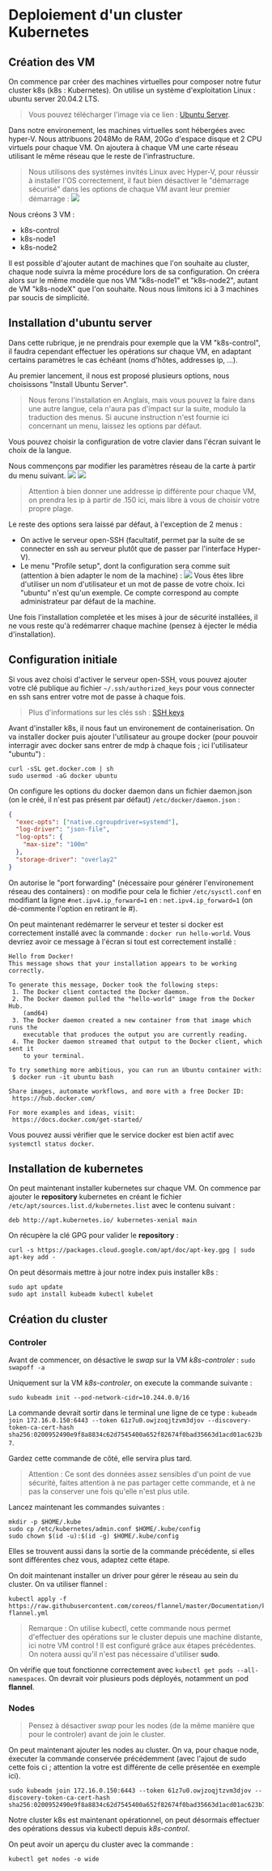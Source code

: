 # Deploiement d'un cluster Kubernetes
## Création des VM
On commence par créer des machines virtuelles pour composer notre futur cluster k8s (k8s : Kubernetes).
On utilise un système d'exploitation Linux : ubuntu server 20.04.2 LTS.

> Vous pouvez télécharger l'image via ce lien : [Ubuntu Server](https://mirrors.ircam.fr/pub/ubuntu/releases/20.04.2/ubuntu-20.04.2-live-server-amd64.iso).

Dans notre environement, les machines virtuelles sont hébergées avec hyper-V. Nous attribuons 2048Mo de RAM, 20Go d'espace disque et 2 CPU virtuels pour chaque VM. On ajoutera à chaque VM une carte réseau utilisant le même réseau que le reste de l'infrastructure.

> Nous utilisons des systèmes invités Linux avec Hyper-V, pour réussir à installer l'OS correctement, il faut bien désactiver le "démarrage sécurisé" dans les options de chaque VM avant leur premier démarrage : ![](img/secure_boot.png)

Nous créons 3 VM :
- k8s-control
- k8s-node1
- k8s-node2

Il est possible d'ajouter autant de machines que l'on souhaite au cluster, chaque node suivra la même procédure lors de sa configuration. On créera alors sur le même modèle que nos VM "k8s-node1" et "k8s-node2", autant de VM "k8s-nodeX" que l'on souhaite. Nous nous limitons ici à 3 machines par soucis de simplicité.

## Installation d'ubuntu server
Dans cette rubrique, je ne prendrais pour exemple que la VM "k8s-control", il faudra cependant effectuer les opérations sur chaque VM, en adaptant certains paramètres le cas échéant (noms d'hôtes, addresses ip, ...).

Au premier lancement, il nous est proposé plusieurs options, nous choisissons "Install Ubuntu Server".

> Nous ferons l'installation en Anglais, mais vous pouvez la faire dans une autre langue, cela n'aura pas d'impact sur la suite, modulo la traduction des menus. Si aucune instruction n'est fournie ici concernant un menu, laissez les options par défaut.

Vous pouvez choisir la configuration de votre clavier dans l'écran suivant le choix de la langue.

Nous commençons par modifier les paramètres réseau de la carte à partir du menu suivant.
![](img/dhp4_off.png)
![](img/ipv4_config.png)

> Attention à bien donner une addresse ip différente pour chaque VM, on prendra les ip à partir de .150 ici, mais libre à vous de choisir votre propre plage.

Le reste des options sera laissé par défaut, à l'exception de 2 menus :
- On active le serveur open-SSH (facultatif, permet par la suite de se connecter en ssh au serveur plutôt que de passer par l'interface Hyper-V).
- Le menu "Profile setup", dont la configuration sera comme suit (attention à bien adapter le nom de la machine) : ![](img/profile_setup.png)
  Vous êtes libre d'utiliser un nom d'utilisateur et un mot de passe de votre choix. Ici "ubuntu" n'est qu'un exemple. Ce compte correspond au compte administrateur par défaut de la machine.

Une fois l'installation completée et les mises à jour de sécurité installées, il ne vous reste qu'à redémarrer chaque machine (pensez à éjecter le média d'installation).

## Configuration initiale
Si vous avez choisi d'activer le serveur open-SSH, vous pouvez ajouter votre clé publique au fichier ```~/.ssh/authorized_keys``` pour vous connecter en ssh sans entrer votre mot de passe à chaque fois.

> Plus d'informations sur les clés ssh : [SSH keys](https://www.ssh.com/academy/ssh/key)

Avant d'installer k8s, il nous faut un environement de containerisation. On va installer docker puis ajouter l'utilisateur au groupe docker (pour pouvoir interragir avec docker sans entrer de mdp à chaque fois ; ici l'utilisateur "ubuntu") :
```shell
curl -sSL get.docker.com | sh
sudo usermod -aG docker ubuntu
```

On configure les options du docker daemon dans un fichier daemon.json (on le créé, il n'est pas présent par défaut) ```/etc/docker/daemon.json``` :

```json
{
  "exec-opts": ["native.cgroupdriver=systemd"],
  "log-driver": "json-file",
  "log-opts": {
    "max-size": "100m"
  },
  "storage-driver": "overlay2"
}
```
On autorise le "port forwarding" (nécessaire pour générer l'environement réseau des containers) : on modifie pour cela le fichier ```/etc/sysctl.conf``` en modifiant la ligne ```#net.ipv4.ip_forward=1``` en : ```net.ipv4.ip_forward=1``` (on dé-commente l'option en retirant le #).

On peut maintenant redémarrer le serveur et tester si docker est correctement installé avec la commande : ```docker run hello-world```.
Vous devriez avoir ce message à l'écran si tout est correctement installé :
```shell
Hello from Docker!
This message shows that your installation appears to be working correctly.

To generate this message, Docker took the following steps:
 1. The Docker client contacted the Docker daemon.
 2. The Docker daemon pulled the "hello-world" image from the Docker Hub.
    (amd64)
 3. The Docker daemon created a new container from that image which runs the
    executable that produces the output you are currently reading.
 4. The Docker daemon streamed that output to the Docker client, which sent it
    to your terminal.

To try something more ambitious, you can run an Ubuntu container with:
 $ docker run -it ubuntu bash

Share images, automate workflows, and more with a free Docker ID:
 https://hub.docker.com/

For more examples and ideas, visit:
 https://docs.docker.com/get-started/
```

Vous pouvez aussi vérifier que le service docker est bien actif avec ```systemctl status docker```.

## Installation de kubernetes
On peut maintenant installer kubernetes sur chaque VM. On commence par ajouter le **repository** kubernetes en créant le fichier ```/etc/apt/sources.list.d/kubernetes.list``` avec le contenu suivant :
```
deb http://apt.kubernetes.io/ kubernetes-xenial main
```
On récupère la clé GPG pour valider le **repository** :
```shell
curl -s https://packages.cloud.google.com/apt/doc/apt-key.gpg | sudo apt-key add -
```

On peut désormais mettre à jour notre index puis installer k8s :
```shell
sudo apt update
sudo apt install kubeadm kubectl kubelet
```

## Création du cluster
### Controler
Avant de commencer, on désactive le *swap* sur la VM *k8s-controler* : ```sudo swapoff -a```

Uniquement sur la VM *k8s-controler*, on execute la commande suivante :
```shell
sudo kubeadm init --pod-network-cidr=10.244.0.0/16
```

La commande devrait sortir dans le terminal une ligne de ce type :
```kubeadm join 172.16.0.150:6443 --token 61z7u0.owjzoqjtzvm3djov --discovery-token-ca-cert-hash sha256:0200952490e9f8a8834c62d7545400a652f82674f0bad35663d1acd01ac623b7```.

Gardez cette commande de côté, elle servira plus tard.
> Attention : Ce sont des données assez sensibles d'un point de vue sécurité, faites attention à ne pas partager cette commande, et à ne pas la conserver une fois qu'elle n'est plus utile.

Lancez maintenant les commandes suivantes :
```shell
mkdir -p $HOME/.kube
sudo cp /etc/kubernetes/admin.conf $HOME/.kube/config
sudo chown $(id -u):$(id -g) $HOME/.kube/config
```
Elles se trouvent aussi dans la sortie de la commande précédente, si elles sont différentes chez vous, adaptez cette étape.

On doit maintenant installer un driver pour gérer le réseau au sein du cluster. On va utiliser flannel :
```shell
kubectl apply -f https://raw.githubusercontent.com/coreos/flannel/master/Documentation/kube-flannel.yml
```

> Remarque : On utilise kubectl, cette commande nous permet d'effectuer des opérations sur le cluster depuis une machine distante, ici notre VM control ! Il est configuré grâce aux étapes précédentes. On notera aussi qu'il n'est pas nécessaire d'utiliser **sudo**.

On vérifie que tout fonctionne correctement avec ```kubectl get pods --all-namespaces```. On devrait voir plusieurs pods déployés, notamment un pod **flannel**.

### Nodes

> Pensez à désactiver *swap* pour les nodes (de la même manière que pour le controler) avant de join le cluster.

On peut maintenant ajouter les nodes au cluster. On va, pour chaque node, éxecuter la commande conservée précédemment (avec l'ajout de sudo cette fois ci ; attention la votre est différente de celle présentée en exemple ici).

```shell
sudo kubeadm join 172.16.0.150:6443 --token 61z7u0.owjzoqjtzvm3djov --discovery-token-ca-cert-hash sha256:0200952490e9f8a8834c62d7545400a652f82674f0bad35663d1acd01ac623b7
```

Notre cluster k8s est maintenant opérationnel, on peut désormais effectuer des opérations dessus via kubectl depuis *k8s-control*.

On peut avoir un aperçu du cluster avec la commande :
```shell
kubectl get nodes -o wide
```
